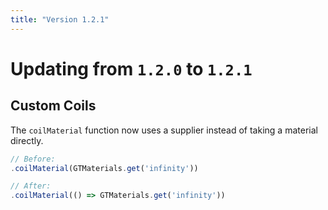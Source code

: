```yaml
---
title: "Version 1.2.1"
---
```



# Updating from `1.2.0` to `1.2.1`


## Custom Coils

The `coilMaterial` function now uses a supplier instead of taking a material directly.

```js
// Before:
.coilMaterial(GTMaterials.get('infinity'))

// After:
.coilMaterial(() => GTMaterials.get('infinity'))
```
